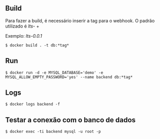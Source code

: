 ## Build

Para fazer a build, é necessário inserir a tag para o webhook.
O padrão utilizado é *lts-* + <tag>

Exemplo: *lts-0.0.1*

```
$ docker build . -t db:*tag*
```

## Run

```
$ docker run -d -e MYSQL_DATABASE='demo' -e MYSQL_ALLOW_EMPTY_PASSWORD='yes' --name backend db:*tag*
```

## Logs

```
$ docker logs backend -f
```

## Testar a conexão com o banco de dados

```
$ docker exec -ti backend mysql -u root -p
```
